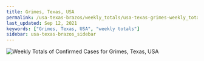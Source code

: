```yaml
---
title: Grimes, Texas, USA
permalink: /usa-texas-brazos/weekly_totals/usa-texas-grimes-weekly_totals.html
last_updated: Sep 12, 2021
keywords: ["Grimes, Texas, USA", "weekly totals"]
sidebar: usa-texas-brazos_sidebar
---
```


![Weekly Totals of Confirmed Cases for Grimes, Texas, USA](/covid_tracker/images/graphs/usa-texas-grimes-weekly_totals_graph.png)
